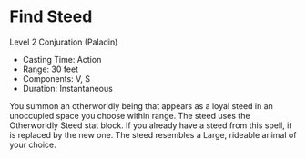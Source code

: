 # Find Steed
Level 2 Conjuration (Paladin)

- Casting Time: Action
- Range: 30 feet
- Components: V, S
- Duration: Instantaneous

You summon an otherworldly being that appears as a loyal steed in an unoccupied space you choose within range. The steed uses the Otherworldly Steed stat block. If you already have a steed from this spell, it is replaced by the new one. The steed resembles a Large, rideable animal of your choice.
